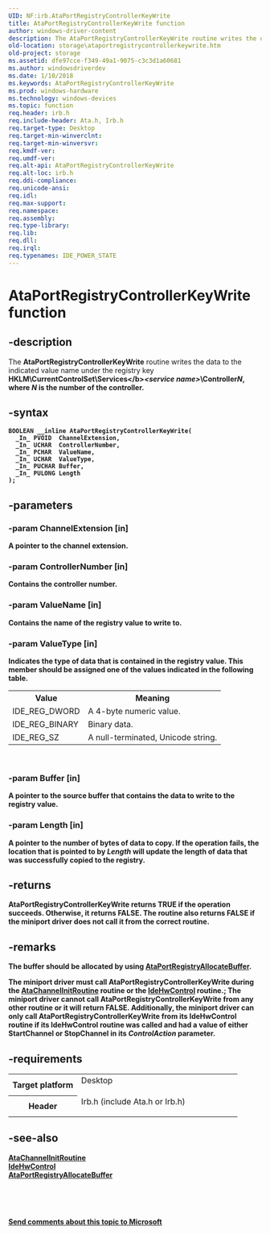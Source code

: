 ```yaml
---
UID: NF:irb.AtaPortRegistryControllerKeyWrite
title: AtaPortRegistryControllerKeyWrite function
author: windows-driver-content
description: The AtaPortRegistryControllerKeyWrite routine writes the data to the indicated value name under the registry key HKLM\CurrentControlSet\Services\&lt;service name&gt;\ControllerN, where N is the number of the controller.
old-location: storage\ataportregistrycontrollerkeywrite.htm
old-project: storage
ms.assetid: dfe97cce-f349-49a1-9075-c3c3d1a60681
ms.author: windowsdriverdev
ms.date: 1/10/2018
ms.keywords: AtaPortRegistryControllerKeyWrite
ms.prod: windows-hardware
ms.technology: windows-devices
ms.topic: function
req.header: irb.h
req.include-header: Ata.h, Irb.h
req.target-type: Desktop
req.target-min-winverclnt: 
req.target-min-winversvr: 
req.kmdf-ver: 
req.umdf-ver: 
req.alt-api: AtaPortRegistryControllerKeyWrite
req.alt-loc: irb.h
req.ddi-compliance: 
req.unicode-ansi: 
req.idl: 
req.max-support: 
req.namespace: 
req.assembly: 
req.type-library: 
req.lib: 
req.dll: 
req.irql: 
req.typenames: IDE_POWER_STATE
---
```


# AtaPortRegistryControllerKeyWrite function



## -description
The <b>AtaPortRegistryControllerKeyWrite</b> routine writes the data to the indicated value name under the registry key <b>HKLM\CurrentControlSet\Services\</b><i>&lt;service name&gt;</i><b>\Controller</b><i>N</i>, where <i>N </i>is the number of the controller. 



## -syntax

````
BOOLEAN __inline AtaPortRegistryControllerKeyWrite(
  _In_ PVOID  ChannelExtension,
  _In_ UCHAR  ControllerNumber,
  _In_ PCHAR  ValueName,
  _In_ UCHAR  ValueType,
  _In_ PUCHAR Buffer,
  _In_ PULONG Length
);
````


## -parameters

### -param ChannelExtension [in]

A pointer to the channel extension. 


### -param ControllerNumber [in]

Contains the controller number. 


### -param ValueName [in]

Contains the name of the registry value to write to. 


### -param ValueType [in]

Indicates the type of data that is contained in the registry value. This member should be assigned one of the values indicated in the following table.

<table>
<tr>
<th>Value</th>
<th>Meaning</th>
</tr>
<tr>
<td>
IDE_REG_DWORD

</td>
<td>
A 4-byte numeric value. 

</td>
</tr>
<tr>
<td>
IDE_REG_BINARY

</td>
<td>
Binary data. 

</td>
</tr>
<tr>
<td>
IDE_REG_SZ

</td>
<td>
A null-terminated, Unicode string. 

</td>
</tr>
</table>
 


### -param Buffer [in]

A pointer to the source buffer that contains the data to write to the registry value. 


### -param Length [in]

A pointer to the number of bytes of data to copy. If the operation fails, the location that is pointed to by <i>Length</i> will update the length of data that was successfully copied to the registry.


## -returns
<b>AtaPortRegistryControllerKeyWrite</b> returns <b>TRUE</b> if the operation succeeds. Otherwise, it returns <b>FALSE</b>. The routine also returns <b>FALSE</b> if the miniport driver does not call it from the correct routine. 


## -remarks
The buffer should be allocated by using <a href="..\irb\nf-irb-ataportregistryallocatebuffer.md">AtaPortRegistryAllocateBuffer</a>. 

The miniport driver must call <b>AtaPortRegistryControllerKeyWrite</b> during the <a href="https://msdn.microsoft.com/library/windows/hardware/ff550141">AtaChannelInitRoutine</a> routine or the <a href="https://msdn.microsoft.com/library/windows/hardware/ff557465">IdeHwControl</a> routine.; The miniport driver cannot call <b>AtaPortRegistryControllerKeyWrite</b> from any other routine or it will return <b>FALSE</b>. Additionally, the miniport driver can only call <b>AtaPortRegistryControllerKeyWrite</b> from its <b>IdeHwControl</b> routine if its <b>IdeHwControl</b> routine was called and had a value of either <b>StartChannel</b> or <b>StopChannel</b> in its <i>ControlAction </i>parameter. 


## -requirements
<table>
<tr>
<th width="30%">
Target platform

</th>
<td width="70%">
<dl>
<dt>Desktop</dt>
</dl>
</td>
</tr>
<tr>
<th width="30%">
Header

</th>
<td width="70%">
<dl>
<dt>Irb.h (include Ata.h or Irb.h)</dt>
</dl>
</td>
</tr>
</table>

## -see-also
<dl>
<dt>
<a href="https://msdn.microsoft.com/library/windows/hardware/ff550141">AtaChannelInitRoutine</a>
</dt>
<dt>
<a href="https://msdn.microsoft.com/library/windows/hardware/ff557465">IdeHwControl</a>
</dt>
<dt>
<a href="..\irb\nf-irb-ataportregistryallocatebuffer.md">AtaPortRegistryAllocateBuffer</a>
</dt>
</dl>
 

 

<a href="mailto:wsddocfb@microsoft.com?subject=Documentation%20feedback [storage\storage]:%20AtaPortRegistryControllerKeyWrite routine%20 RELEASE:%20(1/10/2018)&amp;body=%0A%0APRIVACY STATEMENT%0A%0AWe use your feedback to improve the documentation. We don't use your email address for any other purpose, and we'll remove your email address from our system after the issue that you're reporting is fixed. While we're working to fix this issue, we might send you an email message to ask for more info. Later, we might also send you an email message to let you know that we've addressed your feedback.%0A%0AFor more info about Microsoft's privacy policy, see http://privacy.microsoft.com/en-us/default.aspx." title="Send comments about this topic to Microsoft">Send comments about this topic to Microsoft</a>


